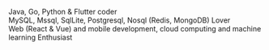 <!-- 👋 Hi, I’m @ky90 -->
Java, Go, Python & Flutter coder </br>
MySQL, Mssql, SqlLite, Postgresql, Nosql (Redis, MongoDB) Lover </br>
Web (React & Vue) and mobile development, cloud computing and machine learning Enthusiast </br>
<!-- - 🌱 I’m currently learning ... -->
<!-- - 💞️ I’m looking to collaborate on ... -->
<!-- -📫 How to reach me ... -->

<!---
ky90/ky90 is a ✨ special ✨ repository because its `README.md` (this file) appears on your GitHub profile.
You can click the Preview link to take a look at your changes.
--->
